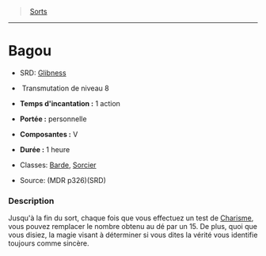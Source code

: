 ﻿---
!SpellHD
Level: 8
Type: Transmutation
CastingTime: 1 action
Range: personnelle
Components: V
Duration: 1 heure
Classes: '[Barde](hd_bard.md), [Sorcier](hd_warlock.md)'
Id: spells_hd.md#bagou
ParentLink: spells_hd.md#sorts
Name: Bagou
ParentName: Sorts
NameLevel: 1
AltName: '[Glibness](srd_spells_glibness.md)'
Source: (MDR p326)(SRD)
---
> [Sorts](hd_spells.md)

---

# Bagou

- SRD: [Glibness](srd_spells_glibness.md)

-  Transmutation de niveau 8

- **Temps d'incantation :** 1 action

- **Portée :** personnelle

- **Composantes :** V

- **Durée :** 1 heure

- Classes: [Barde](hd_bard.md), [Sorcier](hd_warlock.md)

- Source: (MDR p326)(SRD)

### Description

Jusqu'à la fin du sort, chaque fois que vous effectuez un test de [Charisme](hd_abilities_charisma.md), vous pouvez remplacer le nombre obtenu au dé par un 15. De plus, quoi que vous disiez, la magie visant à déterminer si vous dites la vérité vous identifie toujours comme sincère.

